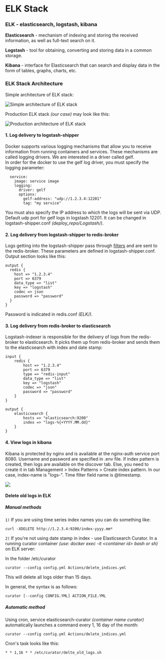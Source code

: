 # ELK Stack

### ELK - elasticsearch, logstash, kibana

**Elasticsearch** - mechanism of indexing and storing the received information, as well as full-text search on it.

**Logstash** - tool for obtaining, converting and storing data in a common storage.

**Kibana** - interface for Elasticsearch that can search and display data in the form of tables, graphs, charts, etc.

### ELK Stack Architecture

Simple architecture of ELK stack:

![](https://i.ibb.co/HThFcWv/ELK-stack-simple.png "Simple architecture of ELK stack")

Production ELK stack _(our case)_ may look like this:

![](https://i.ibb.co/HhB1Z43/ELK-stack-production.jpg "Production architecture of ELK stack")

#### 1. Log delivery to logstash-shipper

Docker supports various logging mechanisms that allow you to receive information from running containers and services. 
These mechanisms are called logging drivers. We are interested in a driver called gelf.  
In order for the docker to use the gelf log driver, you must specify the logging parameter:
```  
  service:
    image: service image
    logging:
      driver: gelf
      options:
        gelf-address: "udp://1.2.3.4:12201"
        tag: "my service"
```
You must also specify the IP address to which the logs will be sent via UDP. 
Default udp port for gelf logs in logstash 12201. It can be changed in logstash-shipper.conf _(deploy_repo/Logstash/)_.

#### 2. Log delivery from logstash-shipper to redis-broker

Logs getting into the logstash-shipper pass through 
[filters](https://www.elastic.co/guide/en/logstash/current/filter-plugins.html) and are sent to the redis-broker. 
These parameters are defined in logstash-shipper.conf.  
Output section looks like this:
```
output {
  redis {
    host => "1.2.3.4"
    port => 6379
    data_type => "list"
    key => "logstash"
    codec => json
    password => "password"
  }
}
```
Password is indicated in redis.conf _(ELK/)_.

#### 3. Log delivery from redis-broker to elasticsearch

Logstash-indexer is responsible for the delivery of logs from the redis-broker to elasticsearch. 
It picks them up from redis-broker and sends them to the elasticsearch with index and date stamp:
```
input {
    redis {
        host => "1.2.3.4"
        port => 6379
        type => "redis-input"
        data_type => "list"
        key => "logstash"
        codec => "json"
        password => "password"
    }
}

output {
    elasticsearch {
        hosts => "elasticsearch:9200"
        index => "logs-%{+YYYY.MM.dd}"
    }
}
```

#### 4. View logs in kibana

Kibana is protected by nginx and is available at the nginx-auth service port 8080. 
Username and password are specified in .env file. If index pattern is created, then logs are available on the discover tab. 
Else, you need to create it in tab Management > Index Patterns > Create index pattern. In our case, index-name is "logs-". 
Time filter field name is @timestamp. 

![](https://i.ibb.co/hMHrZHn/kibana.png)

#### Delete old logs in ELK

##### Manual methods

`1)` If you are using time series index names you can do something like:
```
curl -XDELETE http://1.2.3.4:9200/index-yyyy.mm*
```
`2)` If you're not using date stamp in index - use Elasticsearch Curator. In a running curator container 
_(use: docker exec -it \<container id\> bash or sh)_ on ELK server:

In the folder /etc/curator
```
curator --config config.yml Actions/delete_indices.yml
```
This will delete all logs older than 15 days. 

In general, the syntax is as follows:
```
curator [--config CONFIG.YML] ACTION_FILE.YML
```

##### Automatic method

Using cron, service elasticsearch-curator _(container name curator)_ automatically launches a command
every 1, 16 day of the month:
```
curator --config config.yml Actions/delete_indices.yml
```
Cron's task looks like this:
```
* * 1,16 * * /etc/curator/delte_old_logs.sh
```